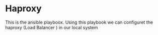 # Haproxy 
This is the ansible playboox. Using this playbook we can configuret the haproxy (Load Balancer ) in our local system
